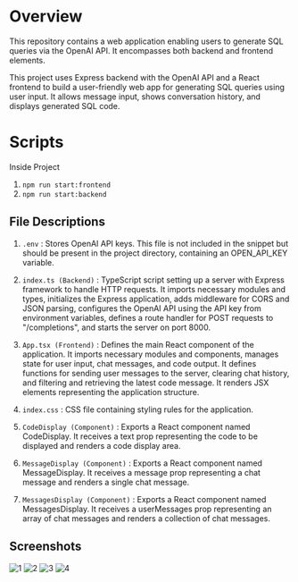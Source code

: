 # Overview

This repository contains a web application enabling users to generate SQL queries via the OpenAI API. It encompasses both backend and frontend elements.

This project uses Express backend with the OpenAI API and a React frontend to build a user-friendly web app for generating SQL queries using user input. It allows message input, shows conversation history, and displays generated SQL code.

# Scripts

Inside Project

1. `npm run start:frontend`
2. `npm run start:backend`

## File Descriptions

1. `.env` : Stores OpenAI API keys. This file is not included in the snippet but should be present in the project directory, containing an OPEN_API_KEY variable.

2. `index.ts (Backend)` : TypeScript script setting up a server with Express framework to handle HTTP requests. It imports necessary modules and types, initializes the Express application, adds middleware for CORS and JSON parsing, configures the OpenAI API using the API key from environment variables, defines a route handler for POST requests to "/completions", and starts the server on port 8000.

3. `App.tsx (Frontend)` : Defines the main React component of the application. It imports necessary modules and components, manages state for user input, chat messages, and code output. It defines functions for sending user messages to the server, clearing chat history, and filtering and retrieving the latest code message. It renders JSX elements representing the application structure.

4. `index.css` : CSS file containing styling rules for the application.

5. `CodeDisplay (Component)` : Exports a React component named CodeDisplay. It receives a text prop representing the code to be displayed and renders a code display area.

6. `MessageDisplay (Component)` : Exports a React component named MessageDisplay. It receives a message prop representing a chat message and renders a single chat message.

7. `MessagesDisplay (Component)` : Exports a React component named MessagesDisplay. It receives a userMessages prop representing an array of chat messages and renders a collection of chat messages.

## Screenshots

![1](https://github.com/deepakmardii/sqlgenerator/assets/67671892/8d1b8c83-419d-4959-b918-3f379c36cf7f)
![2](https://github.com/deepakmardii/sqlgenerator/assets/67671892/bc5d7b2a-0693-463c-a220-a60aad9362e7)
![3](https://github.com/deepakmardii/sqlgenerator/assets/67671892/d5942813-61a6-45a7-84c4-d9bd1f1a0d6e)
![4](https://github.com/deepakmardii/sqlgenerator/assets/67671892/a06bfe01-06ab-45d2-9e42-d059f1dd99e4)
